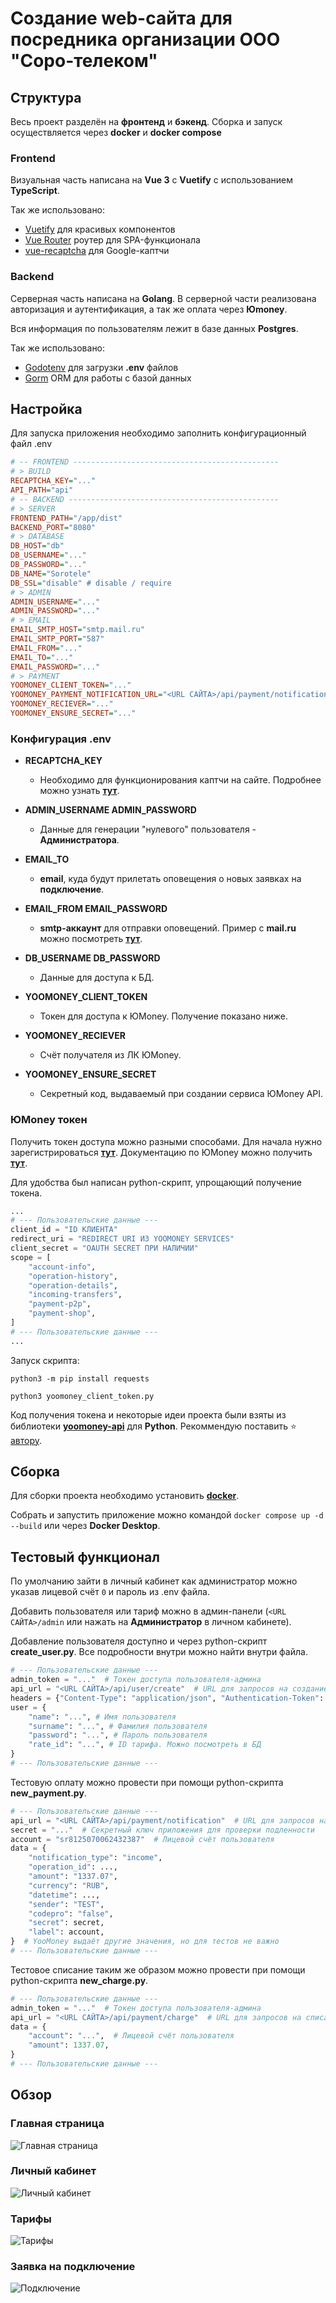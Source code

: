 # Cоздание web-сайта для посредника организации ООО "Соро-телеком"

## Структура

Весь проект разделён на **фронтенд** и **бэкенд**. Сборка и запуск осуществляется через **docker** и **docker compose**

### Frontend

Визуальная часть написана на **Vue 3** с **Vuetify** с использованием **TypeScript**.

Так же использовано:

-   [Vuetify](https://vuetifyjs.com) для красивых компонентов
-   [Vue Router](https://router.vuejs.org/) роутер для SPA-функционала
-   [vue-recaptcha](https://dansnow.github.io/vue-recaptcha/) для Google-каптчи

### Backend

Серверная часть написана на **Golang**. В серверной части реализована авторизация и аутентификация, а так же оплата через **Юmoney**.

Вся информация по пользователям лежит в базе данных **Postgres**.

Так же использовано:

-   [Godotenv](https://github.com/joho/godotenv) для загрузки **.env** файлов
-   [Gorm](https://gorm.io) ORM для работы с базой данных

## Настройка

Для запуска приложения необходимо заполнить конфигурационный файл .env

```ini
# -- FRONTEND ----------------------------------------------
# > BUILD
RECAPTCHA_KEY="..."
API_PATH="api"
# -- BACKEND -----------------------------------------------
# > SERVER
FRONTEND_PATH="/app/dist"
BACKEND_PORT="8080"
# > DATABASE
DB_HOST="db"
DB_USERNAME="..."
DB_PASSWORD="..."
DB_NAME="Sorotele"
DB_SSL="disable" # disable / require
# > ADMIN
ADMIN_USERNAME="..."
ADMIN_PASSWORD="..."
# > EMAIL
EMAIL_SMTP_HOST="smtp.mail.ru"
EMAIL_SMTP_PORT="587"
EMAIL_FROM="..."
EMAIL_TO="..."
EMAIL_PASSWORD="..."
# > PAYMENT
YOOMONEY_CLIENT_TOKEN="..."
YOOMONEY_PAYMENT_NOTIFICATION_URL="<URL САЙТА>/api/payment/notification"
YOOMONEY_RECIEVER="..."
YOOMONEY_ENSURE_SECRET="..."
```

### Конфигурация .env

-   **RECAPTCHA_KEY**

    -   Необходимо для функционирования каптчи на сайте. Подробнее можно узнать **[тут](https://developers.google.com/recaptcha/docs/v3)**.

-   **ADMIN_USERNAME ADMIN_PASSWORD**

    -   Данные для генерации "нулевого" пользователя - **Администратора**.

-   **EMAIL_TO**

    -   **email**, куда будут прилетать оповещения о новых заявках на **подключение**.

-   **EMAIL_FROM EMAIL_PASSWORD**

    -   **smtp-аккаунт** для отправки оповещений. Пример с **mail.ru** можно посмотреть **[тут](https://help.mail.ru/mail/mailer/popsmtp/)**.

-   **DB_USERNAME DB_PASSWORD**

    -   Данные для доступа к БД.

-   **YOOMONEY_CLIENT_TOKEN**

    -   Токен для доступа к ЮMoney. Получение показано ниже.

-   **YOOMONEY_RECIEVER**

    -   Счёт получателя из ЛК ЮMoney.

-   **YOOMONEY_ENSURE_SECRET**
    -   Секретный код, выдаваемый при создании сервиса ЮMoney API.

### ЮMoney токен

Получить токен доступа можно разными способами. Для начала нужно зарегистрироваться **[тут](https://yoomoney.ru)**. Документацию по ЮMoney можно получить **[тут](https://yoomoney.ru/docs/wallet)**.

Для удобства был написан python-скрипт, упрощающий получение токена.

```python
...
# --- Пользовательские данные ---
client_id = "ID КЛИЕНТА"
redirect_uri = "REDIRECT URI ИЗ YOOMONEY SERVICES"
client_secret = "OAUTH SECRET ПРИ НАЛИЧИИ"
scope = [
    "account-info",
    "operation-history",
    "operation-details",
    "incoming-transfers",
    "payment-p2p",
    "payment-shop",
]
# --- Пользовательские данные ---
...
```

Запуск скрипта:

`python3 -m pip install requests`

`python3 yoomoney_client_token.py`

Код получения токена и некоторые идеи проекта были взяты из библиотеки **[yoomoney-api](https://github.com/AlekseyKorshuk/yoomoney-api/blob/master/yoomoney/authorize/authorize.py)** для **Python**. Рекоммендую поставить ⭐️ [автору](https://github.com/AlekseyKorshuk).

## Сборка

Для сборки проекта необходимо установить **[docker](https://docs.docker.com/get-started/get-docker/)**.

Собрать и запустить приложение можно командой `docker compose up -d --build` или через **Docker Desktop**.

## Тестовый функционал

По умолчанию зайти в личный кабинет как администратор можно указав лицевой счёт `0` и пароль из .env файла.

Добавить пользователя или тариф можно в админ-панели (`<URL САЙТА>/admin` или нажать на **Администратор** в личном кабинете).

Добавление пользователя доступно и через python-скрипт **create_user.py**. Все подробности внутри можно найти внутри файла.

```python
# --- Пользовательские данные ---
admin_token = "..."  # Токен доступа пользователя-админа
api_url = "<URL САЙТА>/api/user/create"  # URL для запросов на создание пользователя
headers = {"Content-Type": "application/json", "Authentication-Token": admin_token}
user = {
    "name": "...", # Имя пользователя
    "surname": "...", # Фамилия пользователя
    "password": "...", # Пароль пользователя
    "rate_id": "...", # ID тарифа. Можно посмотреть в БД
}
# --- Пользовательские данные ---
```

Тестовую оплату можно провести при помощи python-скрипта **new_payment.py**.

```python
# --- Пользовательские данные ---
api_url = "<URL САЙТА>/api/payment/notification"  # URL для запросов на создание платежа
secret = "..."  # Секретный ключ приложения для проверки подленности
account = "sr8125070062432387"  # Лицевой счёт пользователя
data = {
    "notification_type": "income",
    "operation_id": ...,
    "amount": "1337.07",
    "currency": "RUB",
    "datetime": ...,
    "sender": "TEST",
    "codepro": "false",
    "secret": secret,
    "label": account,
}  # YooMoney выдаёт другие значения, но для тестов не важно
# --- Пользовательские данные ---
```

Тестовое списание таким же образом можно провести при помощи python-скрипта **new_charge.py**.

```python
# --- Пользовательские данные ---
admin_token = "..."  # Токен доступа пользователя-админа
api_url = "<URL САЙТА>/api/payment/charge"  # URL для запросов на списание
data = {
    "account": "...",  # Лицевой счёт пользователя
    "amount": 1337.07,
}
# --- Пользовательские данные ---
```

## Обзор

### Главная страница

![Главная страница](docs/images/main.png)

### Личный кабинет

![Личный кабинет](docs/images/lk.png)

### Тарифы

![Тарифы](docs/images/tariff.png)

### Заявка на подключение

![Подключение](docs/images/order.png)
